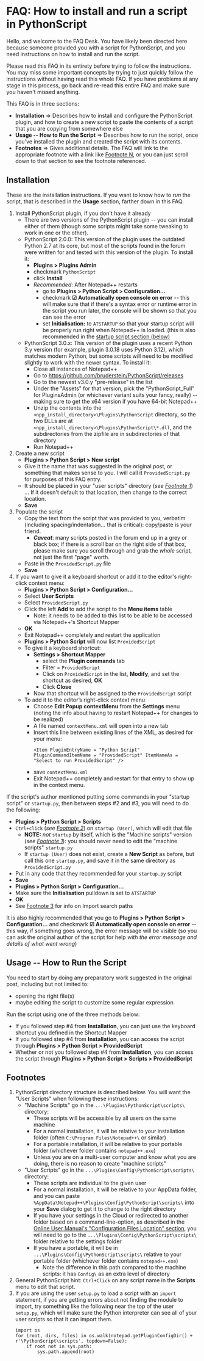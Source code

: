 # FAQ: How to install and run a script in PythonScript

Hello, and welcome to the FAQ Desk.  You have likely been directed here because someone provided you with a script for PythonScript, and you need instructions on how to install and run the script.

Please read this FAQ in its entirety before trying to follow the instructions.  You may miss some important concepts by trying to just quickly follow the instructions without having read this whole FAQ.  If you have problems at any stage in this process, go back and re-read this entire FAQ and make sure you haven't missed anything.

This FAQ is in three sections:

- **Installation** ⇒ Describes how to install and configure the PythonScript plugin, and how to create a new script to paste the contents of a script that you are copying from somewhere else
- **Usage -- How to Run the Script** ⇒ Describes how to run the script, once you've installed the plugin and created the script with its contents.
- **Footnotes** ⇒ Gives additional details.  The FAQ will link to the appropriate footnote with a link like [Footnote N](#footnotes "Footnote N"), or you can just scroll down to that section to see the footnote referenced.

## Installation

These are the installation instructions.  If you want to know how to _run_ the script, that is described in the **Usage** section, farther down in this FAQ.

1. Install PythonScript plugin, if you don't have it already
    - There are two versions of the PythonScript plugin -- you can install either of them (though some scripts might take some tweaking to work in one or the other).
    - PythonScript 2.0.0: This version of the plugin uses the outdated Python 2.7 at its core, but most of the scripts found in the forum were written for and tested with this version of the plugin.  To install it:
        - **Plugins > Plugins Admin**
        - checkmark `PythonScript`
        - click **Install**
        - _Recommended_: After Notepad++ restarts
            - go to **Plugins > Python Script > Configuration...**
            - checkmark **☑ Automatically open console on error** -- this will make sure that if there's a syntax error or runtime error in the script you run later, the console will be shown so that you can see the error
            - set **Initialisation:** to `ATSTARTUP` so that your startup script will be properly run right when Notepad++ is loaded.  (this is also recommended in the [startup script section (below)](#:~:text=putting%20some%20commands%20in%20your%20%E2%80%9Cstartup%20script%E2%80%9D "startup script")
    - PythonScript 3.0.x: This version of the plugin uses a recent Python 3.y version (for example, plugin 3.0.18 uses Python 3.12), which matches modern Python, but some scripts will need to be modified slightly to work with the newer syntax.  To install it:
        - Close all instances of Notepad++
        - Go to https://github.com/bruderstein/PythonScript/releases
        - Go to the newest v3.0.y "pre-release" in the list
        - Under the "Assets" for that version, pick the "PythonScript_Full" for PluginsAdmin (or whichever variant suits your fancy, really) -- making sure to get the x64 version if you have 64-bit Notepad++
        - Unzip the contents into the `<npp_install_directory>\Plugins\PythonScript` directory, so the two DLLs are at `<npp_install_directory>\Plugins\PythonScript\*.dll`, and the subdirectories from the zipfile are in subdirectories of that directory
        - Run Notepad++
2. Create a new script 
    - **Plugins > Python Script > New script**
    - Give it the name that was suggested in the original post, or something that makes sense to you.  I will call it `ProvidedScript.py` for purposes of this FAQ entry.
    - It should be placed in your "user scripts" directory (_see [Footnote 1](#footnotes:~:text=PythonScript%20directory%20structure%20is%20described%20below. "Footnote #1")_) ... If it doesn't default to that location, then change to the correct location.
    - **Save**
3. Populate the script
    - Copy the text from the script that was provided to you, verbatim (including spacing/indentation... that is critical): copy/paste is your friend.
        - **_Caveat_**: many scripts posted in the forum end up in a grey or black box; if there is a scroll bar on the right side of that box, please make sure you scroll through and grab the _whole_ script, not just the first "page" worth.
    - Paste in the `ProvidedScript.py` file
    - **Save**
4. If you want to give it a keyboard shortcut or add it to the editor's right-click context menu:
    - **Plugins > Python Script > Configuration...**
    - Select **User Scripts**
    - Select `ProvidedScript.py`
    - Click the left **Add** to add the script to the **Menu items** table
        - Note: it needs to be added to this list to be able to be accessed via Notepad++'s Shortcut Mapper
    - **OK**
    - Exit Notepad++ completely and restart the application
    - **Plugins > Python Script** will now list `ProvidedScript`
    - To give it a keyboard shortcut:
        - **Settings > Shortcut Mapper**
            - select the **Plugin commands** tab
            - Filter = `ProvidedScript`
            - Click on `ProvidedScript` in the list, **Modify**, and set the shortcut as desired, **OK**
            - Click **Close**
        - Now that shortcut will be assigned to the `ProvidedScript` script
    - To add it to the editor’s right-click context menu
        - Choose **Edit Popup contextMenu** from the **Settings** menu (noting the info about having to restart Notepad++ for changes to be realized)
        - A file named `contextMenu.xml` will open into a new tab
        - Insert this line between existing lines of the XML, as desired for your menu:
           ~~~
           <Item PluginEntryName = "Python Script" PluginCommandItemName = "ProvidedScript" ItemNameAs = "Select to run ProvidedScript" />
            ~~~
        - save `contextMenu.xml`
        - Exit Notepad++ completely and restart for that entry to show up in the context menu.

If the script's author mentioned putting some commands in your "startup script" or `startup.py`, then between steps #2 and #3, you will need to do the following:
- **Plugins > Python Script > Scripts**
- `Ctrl+click` (_see [Footnote 2](#footnotes:~:text=General%20PythonScript%20hint%3A "Footnote #2")_) on `startup (User)`, which will edit that file
    - **NOTE:** _not_ `startup` by itself, which is the "Machine scripts" version (_see [Footnote 1](#footnotes:~:text=PythonScript%20directory%20structure%20is%20described%20below. "Footnote #1")_): you should never need to edit the "machine scripts" `startup.py`
    - If `startup (User)` does not exist, create a **New Script** as before, but call this one `startup.py`, and save it in the same directory as `ProvidedScript.py`
- Put in any code that they recommended for your `startup.py` script
- **Save**
- **Plugins > Python Script > Configuration...**
- Make sure the **Initialisation** pulldown is set to `ATSTARTUP`
- **OK**
- See [Footnote 3](#footnotes:~:text=If%20you%20are%20using%20the%20user%20setup.py "Footnote #3: import search paths") for info on Import search paths

It is also highly recommended that you go to **Plugins > Python Script > Configuration...** and checkmark **☑ Automatically open console on error** -- this way, if something goes wrong, the error message will be visible (so you can ask the original author of the script for help _with the error message and details of what went wrong_)

## Usage -- How to Run the Script

You need to start by doing any preparatory work suggested in the original post, including but not limited to:

- opening the right file(s)
- maybe editing the script to customize some regular expression

Run the script using one of the three methods below:
- If you followed step #4 from **Installation**, you can just use the keyboard shortcut you defined in the Shortcut Mapper
- If you followed step #4 from **Installation**, you can access the script through **Plugins > Python Script > ProvidedScript**
- Whether or not you followed step #4 from **Installation**, you can access the script through  **Plugins > Python Script > Scripts > ProvidedScript**

## Footnotes

1. PythonScript directory structure is described below.  You will want the "User Scripts" when following these instructions:
    - "Machine Scripts" go in the `...\Plugins\PythonScript\scripts\` directory:
        - These scripts will be accessible by all users on the same machine
        - For a normal installation, it will be relative to your installation folder (often `C:\Program Files\Notepad++\` or similar)
        - For a portable installation, it will be relative to your portable folder (whichever folder contains `notepad++.exe`)
        - Unless you are on a multi-user computer and know what you are doing, there is no reason to create "machine scripts"
    - "User Scripts" go in the `...\Plugins\Config\PythonScript\scripts\` directory:
        - These scripts are individual to the given user
        - For a normal installation, it will be relative to your AppData folder, and you can paste `%AppData\Notepad++\Plugins\Config\PythonScript\scripts\` into your **Save** dialog to get it to change to the right directory
        - If you have your settings in the Cloud or redirected to another folder based on a command-line-option, as described in the [Online User Manual's "Configuration Files Location" section](https://npp-user-manual.org/docs/config-files/#configuration-files-location), you will need to go to the `...\Plugins\Config\PythonScript\scripts\` folder relative to the settings folder
        - If you have a portable, it will be in `...\Plugins\Config\PythonScript\scripts\` relative to your portable folder (whichever folder contains `notepad++.exe`)
            - Note the difference in this path compared to the machine scripts: it has `Config\` as an extra level of directory
2. General PythonScript hint: `Ctrl+Click` on any script name in the **Scripts** menu to edit that script.
3. If you are using the user `setup.py` to load a script with an `import` statement, if you are getting errors about not finding the module to import, try something like the following near the top of the user `setup.py`, which will make sure the Python interpreter can see all of your user scripts so that it can import them.
    ~~~
    import os
    for (root, dirs, files) in os.walk(notepad.getPluginConfigDir() + r'\PythonScript\scripts', topdown=False):
        if root not in sys.path:
            sys.path.append(root)
    ~~~
